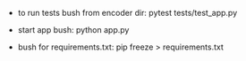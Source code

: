 * to run tests bush from encoder dir:
  pytest tests/test_app.py

* start app bush:
  python app.py

* bush for requirements.txt:
  pip freeze > requirements.txt

